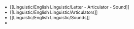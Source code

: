 - [[Linguistic/English Linguistic/Letter - Articulator - Sound]]
- [[Linguistic/English Linguistic/Articulators]]
- [[Linguistic/English Linguistic/Sounds]]
-